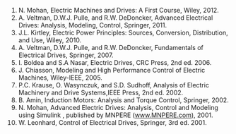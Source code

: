 1. N. Mohan, Electric Machines and Drives: A First Course, Wiley, 2012.<br>
2. A. Veltman, D.W.J. Pulle, and R.W. DeDoncker, Advanced Electrical Drives: Analysis, Modeling, Control, Springer, 2011.<br>
3. J.L. Kirtley, Electric Power Principles: Sources, Conversion, Distribution, and Use, Wiley, 2010.<br>
4. A. Veltman, D.W.J. Pulle, and R.W. DeDoncker, Fundamentals of Electrical Drives, Springer, 2007.<br>
5. I. Boldea and S.A Nasar, Electric Drives, CRC Press, 2nd ed. 2006.<br>
6. J. Chiasson, Modeling and High Performance Control of Electric Machines, Wiley-IEEE, 2005.<br>
7. P.C. Krause, O. Wasynczuk, and S.D. Sudhoff, Analysis of Electric Machinery and Drive Systems,IEEE Press, 2nd ed. 2002.<br>
8. B. Amin, Induction Motors: Analysis and Torque Control, Springer, 2002.<br>
9. N. Mohan, Advanced Electric Drives: Analysis, Control and Modeling using Simulink , published by MNPERE (www.MNPERE.com), 2001.<br>
10. W. Leonhard, Control of Electrical Drives, Springer, 3rd ed. 2001.<br>